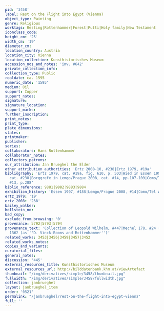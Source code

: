 ```yaml
---
pid: '3458'
label: Rest on the Flight into Egypt (Vienna)
object_type: Painting
genre: Religious
worktags: Resting|Rottenhammer|Forest|Putti|Holy family|New Testament
iconclass_code:
height_cm: '25'
width_cm: '19'
diameter_cm:
location_country: Austria
location_city: Vienna
location_collection: Kunsthistorisches Museum
accession_nos_and_notes: 'inv. #642'
private_collection_info:
collection_type: Public
realdate: ca. 1595
numeric_date: '1595'
medium: Oil
support: Copper
support_notes:
signature:
signature_location:
support_marks:
further_inscription:
print_notes:
print_type:
plate_dimensions:
states:
printmaker:
publisher:
series:
collaborators: Hans Rottenhammer
collaborator_notes:
collectors_patrons:
our_attribution: Jan Brueghel the Elder
other_attribution_authorities: 'Ertz 2008-10, #238|Ertz 1979, #19a'
bibliography: 'Ertz 1979, cat. #19a, fig. 610, p. 503|Wied in Essen 1997|Ertz 2008-10,
  cat. #238|Borggrefe in Lemgo/Prague 2008, cat. #14, pp.107-109|Como/Tel Aviv 2012,
  #13, p.208'
biblio_reference: 9881|9882|9883|9884
exhibition_history: 'Essen 1997, #188|Lemgo/Prague 2008, #14|Como/Tel Aviv 2012, #13'
ertz_1979: '19'
ertz_2008: '238'
bailey_walker:
hollstein_no:
bad_copy:
exclude_from_browsing: '0'
provenance: 5792|5793|5794
provenance_text: 'Collection of Leopold Wilhelm, #447|Mechel 178, #24 (as ''Vinckenboons'')|Engerth
  1362 (as ''D. Vinck-Boons and Rottenhammer'')'
related_works: 3453|3456|3459|3457|3452
related_works_notes:
copies_and_variants:
curatorial_files:
general_notes:
discussion: '445'
external_resources_title: Kunsthistorisches Museum
external_resources_url: http://bilddatenbank.khm.at/viewArtefact
thumbnail: "/img/derivatives/simple/3458/thumbnail.jpg"
fullwidth: "/img/derivatives/simple/3458/fullwidth.jpg"
collection: janbrueghel
layout: janbrueghel_item
order: '0521'
permalink: "/janbrueghel/rest-on-the-flight-into-egypt-vienna"
full: ''
---
```


